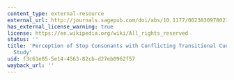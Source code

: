 ```yaml
---
content_type: external-resource
external_url: http://journals.sagepub.com/doi/abs/10.1177/002383097802100408
has_external_license_warning: true
license: https://en.wikipedia.org/wiki/All_rights_reserved
status: ''
title: 'Perception of Stop Consonants with Conflicting Transitional Cues: A Cross-Linguistic
  Study'
uid: f3c61e85-5e14-4563-82cb-d27eb0962f57
wayback_url: ''
---
```


